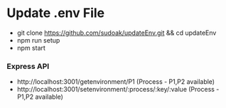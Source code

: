 # Update .env File

- git clone https://github.com/sudoak/updateEnv.git && cd updateEnv
- npm run setup
- npm start


### Express API
- http://localhost:3001/getenvironment/P1 (Process - P1,P2 available)
- http://localhost:3001/setenvironment/:process/:key/:value  (Process - P1,P2 available)